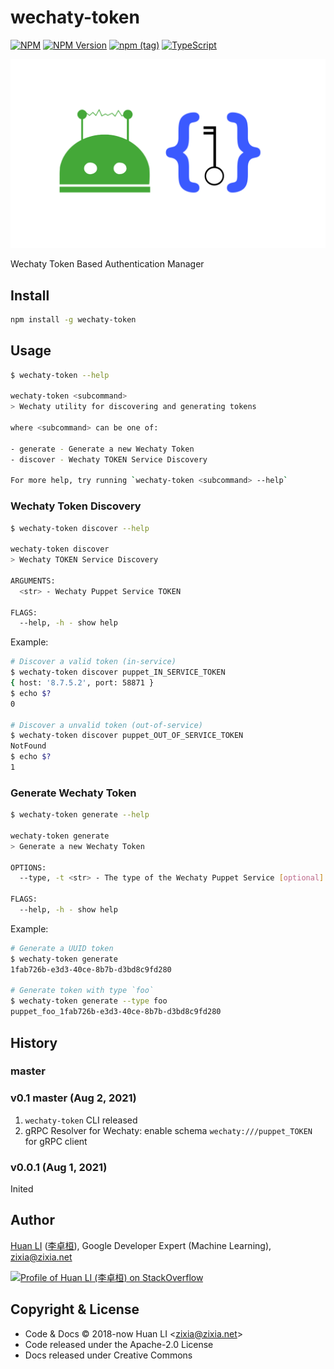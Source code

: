 # wechaty-token

[![NPM](https://github.com/wechaty/token/actions/workflows/npm.yml/badge.svg)](https://github.com/wechaty/token/actions/workflows/npm.yml)
[![NPM Version](https://badge.fury.io/js/wechaty-token.svg)](https://badge.fury.io/js/wechaty-token)
[![npm (tag)](https://img.shields.io/npm/v/wechaty-token/next.svg)](https://www.npmjs.com/package/wechaty-token?activeTab=versions)
[![TypeScript](https://img.shields.io/badge/%3C%2F%3E-TypeScript-blue.svg)](https://www.typescriptlang.org/)

![wechaty token](docs/images/wechaty-token.png)

Wechaty Token Based Authentication Manager

## Install

```sh
npm install -g wechaty-token
```

## Usage

```sh
$ wechaty-token --help

wechaty-token <subcommand>
> Wechaty utility for discovering and generating tokens

where <subcommand> can be one of:

- generate - Generate a new Wechaty Token
- discover - Wechaty TOKEN Service Discovery

For more help, try running `wechaty-token <subcommand> --help`
```

### Wechaty Token Discovery

```sh
$ wechaty-token discover --help

wechaty-token discover
> Wechaty TOKEN Service Discovery

ARGUMENTS:
  <str> - Wechaty Puppet Service TOKEN

FLAGS:
  --help, -h - show help
```

Example:

```sh
# Discover a valid token (in-service)
$ wechaty-token discover puppet_IN_SERVICE_TOKEN
{ host: '8.7.5.2', port: 58871 }
$ echo $?
0

# Discover a unvalid token (out-of-service)
$ wechaty-token discover puppet_OUT_OF_SERVICE_TOKEN
NotFound
$ echo $?
1
```

### Generate Wechaty Token

```sh
$ wechaty-token generate --help

wechaty-token generate
> Generate a new Wechaty Token

OPTIONS:
  --type, -t <str> - The type of the Wechaty Puppet Service [optional]

FLAGS:
  --help, -h - show help
```

Example:

```sh
# Generate a UUID token
$ wechaty-token generate
1fab726b-e3d3-40ce-8b7b-d3bd8c9fd280

# Generate token with type `foo`
$ wechaty-token generate --type foo
puppet_foo_1fab726b-e3d3-40ce-8b7b-d3bd8c9fd280
```

## History

### master

### v0.1 master (Aug 2, 2021)

1. `wechaty-token` CLI released
1. gRPC Resolver for Wechaty: enable schema `wechaty:///puppet_TOKEN` for gRPC client

### v0.0.1 (Aug 1, 2021)

Inited

## Author

[Huan LI](https://github.com/huan) ([李卓桓](http://linkedin.com/in/zixia)), Google Developer Expert (Machine Learning), zixia@zixia.net

[![Profile of Huan LI (李卓桓) on StackOverflow](https://stackexchange.com/users/flair/265499.png)](https://stackexchange.com/users/265499)

## Copyright & License

- Code & Docs © 2018-now Huan LI \<zixia@zixia.net\>
- Code released under the Apache-2.0 License
- Docs released under Creative Commons
